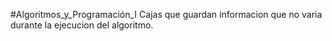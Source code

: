 #Algoritmos_y_Programación_I
Cajas que guardan informacion que no varia durante la ejecucion del algoritmo.